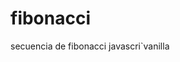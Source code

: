 # fibonacci
secuencia de fibonacci javascri`vanilla

```En matemáticas, la sucesión o serie de Fibonacci es la siguiente sucesión infinita de números naturales:  0, 1, 1, 2, 3, 5, 8, 13, 21, 34, 55, 89, 144, 233, 377, 610, 987, 1.597, 2.584, 4.181, 6.765, 10.946, 17.711, 28.657, 46.368, 75.025,121.393, 196.418, 317.811, 514.229, 832.040, 1.346.269…   La espiral de Fibonacci: una aproximación de la espiral áurea generada dibujando arcos circulares conectando las esquinas opuestas de los cuadrados ajustados a los valores de la sucesión;1​ adosando sucesivamente cuadrados de lado 0, 1, 1, 2, 3, 5, 8, 13, 21 y 34. La sucesión comienza con los números 0 y 1,2​ a partir de estos, «cada término es la suma de los dos anteriores», es la relación de recurrencia que la define.
```
